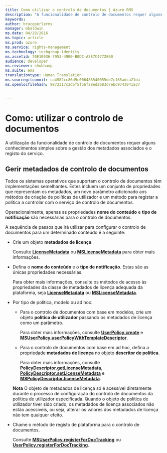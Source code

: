 ```yaml
---
title: Como utilizar o controlo de documentos | Azure RMS
description: "A funcionalidade de controlo de documentos requer alguns conhecimentos simples sobre a gestão dos metadados associados e o registo do serviço."
keywords: 
author: bruceperlerms
manager: mbaldwin
ms.date: 04/28/2016
ms.topic: article
ms.prod: azure
ms.service: rights-management
ms.technology: techgroup-identity
ms.assetid: 70E10936-7953-49B0-B0DC-A5E7C4772E60
audience: developer
ms.reviewer: shubhamp
ms.suite: ems
translationtype: Human Translation
ms.sourcegitcommit: ca4982cc86d9c006486540055de7c165adca21da
ms.openlocfilehash: 9872317c2d5f5f56f28ed2683d7ebc9743041a37


---
```


# Como: utilizar o controlo de documentos

A utilização da funcionalidade de controlo de documentos requer alguns conhecimentos simples sobre a gestão dos metadados associados e o registo do serviço.

## Gerir metadados de controlo de documentos

Todos os sistemas operativos que suportam o controlo de documentos têm implementações semelhantes. Estes incluem um conjunto de propriedades que representam os metadados, um novo parâmetro adicionado aos métodos de criação de políticas de utilizador e um método para registar a política a controlar com o serviço de controlo de documentos.

Operacionalmente, apenas as propriedades **nome do conteúdo** e **tipo de notificação** são necessárias para o controlo de documentos.

A sequência de passos que irá utilizar para configurar o controlo de documentos para um determinado conteúdo é a seguinte:

-   Crie um objeto **metadados de licença**.

    Consulte [**LicenseMetadata**](/rights-management/sdk/4.2/api/android/com.microsoft.rightsmanagement#msipcthin2_licensemetadata_interface_java) ou [**MSLicenseMetadata**](/rights-management/sdk/4.2/api/iOS/mslicensemetadata#msipcthin2_mslicensemetadata_class_objc) para obter mais informações.

-   Defina o **nome do conteúdo** e o **tipo de notificação**. Estas são as únicas propriedades necessárias.

    Para obter mais informações, consulte os métodos de acesso às propriedades da classe de metadados de licença adequada da plataforma, seja [**LicenseMetadata**](/rights-management/sdk/4.2/api/android/com.microsoft.rightsmanagement#msipcthin2_licensemetadata_interface_java) ou [**MSLicenseMetadata**](/rights-management/sdk/4.2/api/iOS/mslicensemetadata#msipcthin2_mslicensemetadata_class_objc).

-   Por tipo de política, modelo ou ad hoc:

    -   Para o controlo de documentos com base em modelos, crie um objeto **política de utilizador** passando os metadados de licença como um parâmetro.

        Para obter mais informações, consulte [**UserPolicy.create**](/rights-management/sdk/4.2/api/android/userpolicy#msipcthin2_userpolicy_class_java) e [**MSUserPolicy.userPolicyWithTemplateDescriptor**](/rights-management/sdk/4.2/api/iOS/msuserpolicy#msipcthin2_msuserpolicy_templatedescriptor_property_objc).

    -   Para o controlo de documentos com base em ad hoc, defina a propriedade **metadados de licença** no objeto **descritor de política**.

        Para obter mais informações, consulte [**PolicyDescriptor.getLicenseMetadata**](/rights-management/sdk/4.2/api/android/policydescriptor#msipcthin2_policydescriptor_interface_java), [**PolicyDescriptor.setLicenseMetadata**](/rights-management/sdk/4.2/api/android/policydescriptor#msipcthin2_policydescriptor_setlicensemetadata_java) e [**MSPolicyDescriptor.licenseMetadata**](/rights-management/sdk/4.2/api/iOS/mspolicydescriptor#msipcthin2_mspolicydescriptor_licensemetadata_property_objc).

    **Nota** O objeto de metadados de licença só é acessível diretamente durante o processo de configuração do controlo de documentos da política de utilizador especificada. Quando o objeto de política de utilizador tiver sido criado, os metadados de licença associados não estão acessíveis, ou seja, alterar os valores dos metadados de licença não tem qualquer efeito.

     

-   Chame o método de registo de plataforma para o controlo de documentos.

    Consulte [**MSUserPolicy.registerForDocTracking**](/rights-management/sdk/4.2/api/iOS/msuserpolicy#msipcthin2_msuserpolicy_registerfordoctracking_userid_authenticationcallback_completionblock_method_objc) ou [**UserPolicy.registerForDocTracking**](/rights-management/sdk/4.2/api/iOS/msuserpolicy#msipcthin2_msuserpolicy_registerfordoctracking_userid_authenticationcallback_completionblock_method_objc).

 

 



<!--HONumber=Jul16_HO3-->


